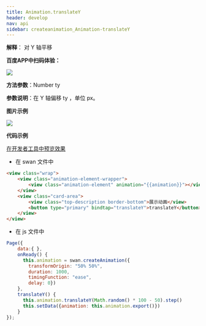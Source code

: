```yaml
---
title: Animation.translateY
header: develop
nav: api
sidebar: createanimation_Animation-translateY
---
```

 
 
 
**解释**： 对 Y 轴平移

**百度APP中扫码体验：**

<img src="https://b.bdstatic.com/miniapp/assets/images/doc_demo/translateY.png"  class="demo-qrcode-image" />

**方法参数**：Number  ty  

**参数说明**：在 Y 轴偏移 ty ，单位 px。 


**图片示例**

<div class="m-doc-custom-examples">
    <div class="m-doc-custom-examples-correct">
        <img src="https://b.bdstatic.com/miniapp/images/translateY.gif">
    </div>
    <div class="m-doc-custom-examples-correct">
        <img src=" ">
    </div>
    <div class="m-doc-custom-examples-correct">
        <img src=" ">
    </div>     
</div>

**代码示例**

<a href="swanide://fragment/e6fdb305fefb7291a5d9635defd630581574217543717" title="在开发者工具中预览效果" target="_self">在开发者工具中预览效果</a>

* 在 swan 文件中

```html
<view class="wrap">
    <view class="animation-element-wrapper">
        <view class="animation-element" animation="{{animation}}"></view>
    </view>
    <view class="card-area">
        <view class="top-description border-bottom">展示动画</view>
        <button type="primary" bindtap="translateY">translateY</button>
    </view>
</view>
```
* 在 js 文件中

```js
Page({
    data:{ },
    onReady() {
      this.animation = swan.createAnimation({
        transformOrigin: "50% 50%",
        duration: 1000,
        timingFunction: "ease",
        delay: 0})
    },
    translateY() {
      this.animation.translateY(Math.random() * 100 - 50).step()
      this.setData({animation: this.animation.export()})
    }
});
```
